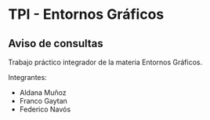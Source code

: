 # TPI - Entornos Gráficos

## Aviso de consultas

Trabajo práctico integrador de la materia Entornos Gráficos.

Integrantes:
- Aldana Muñoz
- Franco Gaytan
- Federico Navós
